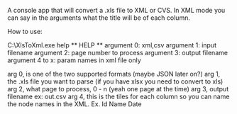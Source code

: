A console app that will convert a .xls file to XML or CVS.
In XML mode you can say in the arguments what the title will be of each column.

How to use:

C:\XlsToXml.exe help
** HELP **
argument 0: xml,csv
argument 1: input filename
argument 2: page number to process
argument 3: output filename
argument 4 to x: param names in xml file only

arg 0, is one of the two supported formats (maybe JSON later on?)
arg 1, the .xls file you want to parse (if you have xlsx you need to convert to xls)
arg 2, what page to process, 0 - n (yeah one page at the time)
arg 3, output filename ex: out.csv
arg 4, this is the tiles for each column so you can name the node names in the XML. Ex. Id Name Date
